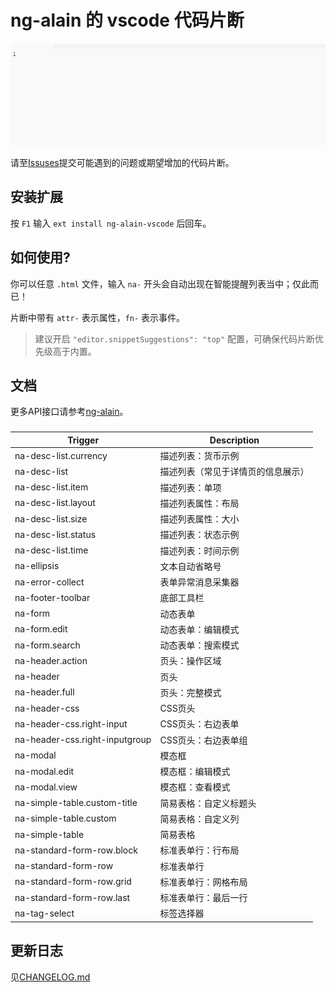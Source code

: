 # ng-alain 的 vscode 代码片断

![Plugin in action](help.gif)

请至[Issuses](https://github.com/cipchk/ng-alain-vscode/issues)提交可能遇到的问题或期望增加的代码片断。

## 安装扩展

按 `F1` 输入 `ext install ng-alain-vscode` 后回车。

## 如何使用?

你可以任意 `.html` 文件，输入 `na-` 开头会自动出现在智能提醒列表当中；仅此而已！

片断中带有 `attr-` 表示属性，`fn-` 表示事件。

> 建议开启 `"editor.snippetSuggestions": "top"` 配置，可确保代码片断优先级高于内置。

## 文档

更多API接口请参考[ng-alain](https://ng-alain.com/)。


### 

Trigger | Description
--- | ---
na-desc-list.currency | 描述列表：货币示例
na-desc-list | 描述列表（常见于详情页的信息展示）
na-desc-list.item | 描述列表：单项
na-desc-list.layout | 描述列表属性：布局
na-desc-list.size | 描述列表属性：大小
na-desc-list.status | 描述列表：状态示例
na-desc-list.time | 描述列表：时间示例
na-ellipsis | 文本自动省略号
na-error-collect | 表单异常消息采集器
na-footer-toolbar | 底部工具栏
na-form | 动态表单
na-form.edit | 动态表单：编辑模式
na-form.search | 动态表单：搜索模式
na-header.action | 页头：操作区域
na-header | 页头
na-header.full | 页头：完整模式
na-header-css | CSS页头
na-header-css.right-input | CSS页头：右边表单
na-header-css.right-inputgroup | CSS页头：右边表单组
na-modal | 模态框
na-modal.edit | 模态框：编辑模式
na-modal.view | 模态框：查看模式
na-simple-table.custom-title | 简易表格：自定义标题头
na-simple-table.custom | 简易表格：自定义列
na-simple-table | 简易表格
na-standard-form-row.block | 标准表单行：行布局
na-standard-form-row | 标准表单行
na-standard-form-row.grid | 标准表单行：网格布局
na-standard-form-row.last | 标准表单行：最后一行
na-tag-select | 标签选择器

## 更新日志

见[CHANGELOG.md](CHANGELOG.md)

